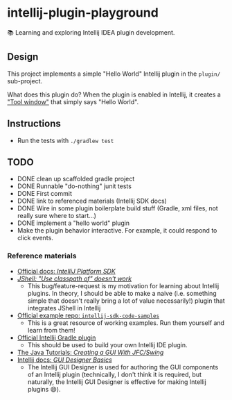 # intellij-plugin-playground

📚 Learning and exploring Intellij IDEA plugin development.

## Design

This project implements a simple "Hello World" Intellij plugin in the `plugin/` sub-project.

What does this plugin do? When the plugin is enabled in Intellij, it creates a ["Tool window"](https://jetbrains.org/intellij/sdk/docs/user_interface_components/tool_windows.html)
that simply says "Hello World".

## Instructions

* Run the tests with `./gradlew test`

## TODO

* DONE clean up scaffolded gradle project
* DONE Runnable "do-nothing" junit tests 
* DONE First commit
* DONE link to referenced materials (Intellij SDK docs)
* DONE Wire in some plugin boilerplate build stuff (Gradle, xml files, not really sure where to start...) 
* DONE implement a "hello world" plugin
* Make the plugin behavior interactive. For example, it could respond to click events.

### Reference materials

* [Official docs: *IntelliJ Platform SDK*](https://jetbrains.org/intellij/sdk/docs)
* [*JShell: "Use classpath of" doesn't work*](https://youtrack.jetbrains.com/issue/IDEA-176418)
  * This bug/feature-request is my motivation for learning about Intellij plugins. In theory, I should be able to make a
    naive (i.e. something simple that doesn't really bring a lot of value necessarily!) plugin that integrates JShell in
    Intellij 
* [Official example repo: `intellij-sdk-code-samples`](https://github.com/JetBrains/intellij-sdk-code-samples)
  * This is a great resource of working examples. Run them yourself and learn from them!
* [Official Intellij Gradle plugin](https://github.com/JetBrains/gradle-intellij-plugin/)
  * This should be used to build your own Intellij IDE plugin.
* [The Java Tutorials: *Creating a GUI With JFC/Swing*](https://docs.oracle.com/javase/tutorial/uiswing/)
* [Intellij docs: *GUI Designer Basics*](https://www.jetbrains.com/help/idea/gui-designer-basics.html)
  * The Intellij GUI Designer is used for authoring the GUI components of an Intellij plugin (technically, I don't think
    it is required, but naturally, the Intellij GUI Designer is effective for making Intellij plugins :smile:).
